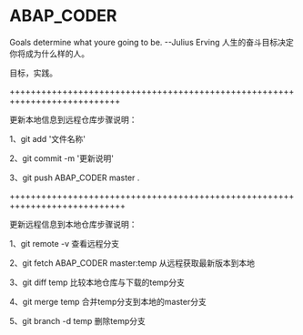 # ABAP_CODER
Goals determine what youre going to be.
                      --Julius Erving 
人生的奋斗目标决定你将成为什么样的人。


目标，实践。











+++++++++++++++++++++++++++++++++++++++++++++++++++++++++++++++++++++++++++

更新本地信息到远程仓库步骤说明：

1、git add '文件名称'

2、git commit -m '更新说明'

3、git push  ABAP_CODER master . 

++++++++++++++++++++++++++++++++++++++++++++++++++++++++++++++++++++++++++++

更新远程信息到本地仓库步骤说明：

1、git remote -v                      查看远程分支

2、git fetch ABAP_CODER master:temp   从远程获取最新版本到本地

3、git diff temp                      比较本地仓库与下载的temp分支

4、git merge temp                     合并temp分支到本地的master分支

5、git branch -d temp                 删除temp分支

